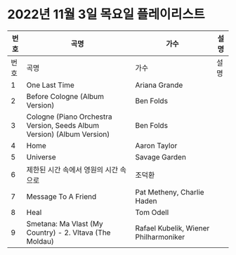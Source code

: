 # 2022년 11월 3일 목요일 플레이리스트

| 번호 | 곡명 | 가수 | 설명 |
|------|------|------|------|
| 번호 | 곡명 | 가수 | 설명 |
| 1 | One Last Time | Ariana Grande |  |
| 2 | Before Cologne (Album Version) | Ben Folds |  |
| 3 | Cologne (Piano Orchestra Version, Seeds Album Version) (Album Version) | Ben Folds |  |
| 4 | Home | Aaron Taylor |  |
| 5 | Universe | Savage Garden |  |
| 6 | 제한된 시간 속에서 영원의 시간 속으로 | 조덕환 |  |
| 7 | Message To A Friend | Pat Metheny, Charlie Haden |  |
| 8 | Heal | Tom Odell |  |
| 9 | Smetana: Ma Vlast (My Country) - 2. Vltava (The Moldau) | Rafael Kubelik, Wiener Philharmoniker |  |
